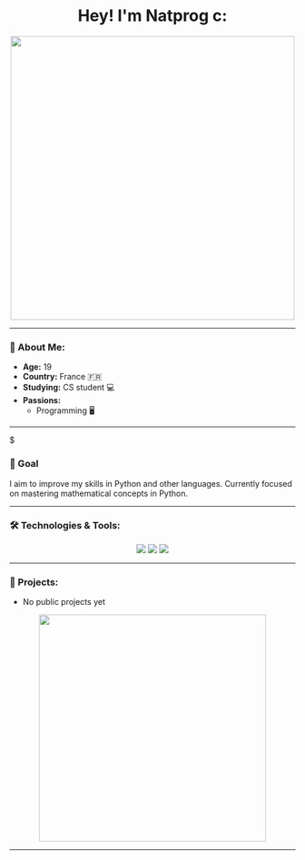 <h1 align="center"> Hey! I'm Natprog c: </h1>


<p align="center">
  <img src="https://i.pinimg.com/originals/68/f3/b3/68f3b332bcc79b25a3bea981a7d86eee.gif" width="500"/>
</p>

---

### 👤 About Me:
- **Age:** 19
- **Country:** France 🇫🇷
- **Studying:** CS student 💻 
- **Passions:** 
  - Programming 🖥️

---


$

### 🎯 Goal
I aim to improve my skills in Python and other languages. Currently focused on mastering mathematical concepts in Python. 

---

### 🛠️ Technologies & Tools:
<p align="center">
  <img src="https://img.shields.io/badge/Code-Python-informational?style=flat&logo=python&logoColor=white&color=2bbc8a"/>
  <img src="https://img.shields.io/badge/Tools-Git-informational?style=flat&logo=git&logoColor=white&color=2bbc8a"/>
  <img src="https://img.shields.io/badge/Editor-VSCode-informational?style=flat&logo=visual-studio-code&logoColor=white&color=2bbc8a"/>
</p>




---


### 🚀 Projects:
- No public projects yet

<p align="center">
  <img src="https://media1.giphy.com/media/26ueYXr2bONg1Y8ms/giphy.gif?cid=6c09b9520hbhj5dyl32gq1x9woo4g3ade0en7fth2m3mqfxg&ep=v1_internal_gif_by_id&rid=giphy.gif&ct=g" width="400"/>
</p>

---
